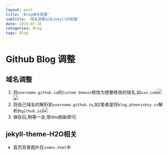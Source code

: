```yaml
---
layout: post
title: 'Blog相关配置'
subtitle: '域名调整以及jekyll的配置'
date: 2019-07-26
categories: Blog
tags: Blog
---
```


# Github Blog 调整

## 域名调整
1. 将`username.github.io`的`Custom domain`修改为想要修改的域名,如`xxx.com`![](http://blogimgs.phoenixsky.cn/2019-07-26-15641130804267.jpg) ![](http://blogimgs.phoenixsky.cn/2019-07-26-15641130886993.jpg)
2. 将自己域名的解析到`username.github.io`,如(笔者是将`blog.phoenixksy.cn`解析`到github.io`)![](http://blogimgs.phoenixsky.cn/2019-07-26-15641133501873.jpg)
3. 保存后,稍等一会,带dns刷新即可.

## jekyll-theme-H2O相关
- 首页背景图片在`index.html`中



    
   
